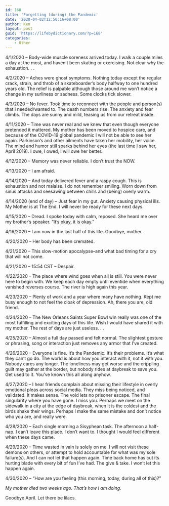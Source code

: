 ```yaml
---
id: 168
title: 'Forgetting (during) the Pandemic'
date: '2020-04-02T12:50:16+00:00'
author: Ken
layout: post
guid: 'https://lifebydictionary.com/?p=168'
categories:
    - Other
---
```


4/1/2020 – Body-wide muscle soreness arrived today. I walk a couple miles a day at the most, and haven’t been skating or exercising. Not clear why the exhaustion. . .

4/2/2020 – Aches were ghost symptoms. Nothing today except the regular crack, strain, and throb of a skateboarder’s body halfway to one hundred years old. The relief is palpable although those around me won’t notice a change in my surliness or sadness. Some clocks tick slower.

4/3/2020 – No fever. Took time to reconnect with the people and person(s) that I needed/wanted to. The death numbers rise. The anxiety and fear climbs. The days are sunny and mild, teasing us from our retreat inside.

4/11/2020 – Time was never real and we knew that even though everyone pretended it mattered. My mother has been moved to hospice care, and because of the COVID-19 global pandemic I will not be able to see her again. Parkinson’s and other ailments have taken her mobility, her voice. The mind and humor still sparks behind her eyes (the last time I saw her, April 2019). I owe, I owed, I will owe her better.

4/12/2020 – Memory was never reliable. I don’t trust the NOW.

4/13/2020 – I am afraid.

4/14/2020 – And today delivered fever and a raspy cough. This is exhaustion and not malaise. I do not remember smiling. Worn down from sinus attacks and seesawing between chills and (being) overly warm.

4/14/2020 (end of day) – Just fear in my gut. Anxiety causing physical ills. My Mother is at The End. I will never be ready for these next days.

4/15/2020 – Dread. I spoke today with calm, reposed. She heard me over my brother’s speaker. “It’s okay, it is okay.”

4/16/2020 – I am now in the last half of this life. Goodbye, mother.

4/20/2020 – Her body has been cremated.

4/21/2020 – This slow-motion apocalypse–and what bad timing for a cry that will not come.

4/21/2020 – 15:54 CST – Despair.

4/22/2020 – The place where wind goes when all is still. You were never here to begin with. We keep each day empty until eventide when everything vanished reverses course. The river is high again this year.

4/23/2020 – Plenty of work and a year where many have nothing. Kept me busy enough to not feel the cloak of depression. Ah, there you are, old friend.

4/24/2020 – The New Orleans Saints Super Bowl win really was one of the most fulfilling and exciting days of this life. Wish I would have shared it with my mother. The rest of days are just useless. . .

4/25/2020 – Almost a full day passed and felt normal. The slightest gesture or phrasing, song or interaction just removes any armor that I’ve created.

4/26/2020 – Everyone is fine. It’s the Pandemic. It’s their problems. It’s what they can’t go do. The world is about how you interact with it, not it with you. Nobody cares any longer. The loneliness may get worse and the crippling guilt may gather at the border, but nobody rides at daybreak to save you. Get used to it. You’ve known this all along anyhow.

4/27/2020 – I hear friends complain about missing their lifestyle in overly emotional pleas across social media. They miss being noticed, and validated. It makes sense. The void lets no prisoner escape. The final singularity where you have gone. I miss you. Perhaps we meet on the sidewalk in a city at the edge of daybreak, when it is the coldest and the birds shake their wings. Perhaps I make the same mistake and don’t notice who you are, and really were.

4/28/2020 – Each single morning a Sisyphean task. The afternoon a half-nap. I can’t leave this place. I don’t want to. I thought I would feel different when these days came.

4/29/2020 – Time wasted in vain is solely on me. I will not visit these demons on others, or attempt to hold accountable for what was my sole failure(s). And I can not let that happen again. Time back home has cut its hurting blade with every bit of fun I’ve had. The give &amp; take. I won’t let this happen again.

4/30/2020 – “How are you feeling (this morning, today, during all of this)?”

*My mother died two weeks ago. That’s how I am doing.*

Goodbye April. Let there be lilacs.